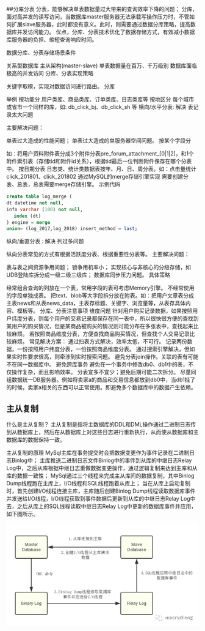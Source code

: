 ##分库分表 
分表，能够解决单表数据量过大带来的查询效率下降的问题；
分库，面对高并发的读写访问，当数据库master服务器无法承载写操作压力时，不管如何扩展slave服务器，此时都没有意义。此时，则需要通过数据分库策略，提高数据库并发访问能力。
优点，分库、分表技术优化了数据存储方式，有效减小数据库服务器的负担、缩短查询响应时间。

数据分库、分表存储场景条件

关系型数据库
主从架构(master-slave)
单表数据量在百万、千万级别
数据库面临极高的并发访问
分库、分表实现策略

关键字取模，实现对数据访问进行路由。
分库

举例
按功能分
用户类库、商品类库、订单类库、日志类库等
按地区分
每个城市或省市一个同样的库，如: db_click_bj、db_click_sh 等
横向/水平分表: 解决 表记录太大问题

主要解决问题：

单表过大造成的性能问题；
单表过大造成的单服务器空间问题。
按某个字段分

如：将用户资料附件表分成3个附件分表pre_forum_attachment_[0|1|2]，和1个附件索引表（存储tid和附件id关系），根据tid最后一位判断附件保存在哪个分表中。
按日期分表
日志类、统计类数据表按年、月、日、周分表。如：点击量统计click_201801、click_201802
通过MySQL的merge存储引擎实现
需要创建分表、总表，总表需要merge存储引擎。
示例代码
~~~sql
create table log_merge (
dt datetime not null,
info varchar (100) not null,
　 index (dt)
) engine = merge
union= (log_2017,log_2018) insert_method = last;
~~~
纵向/垂直分表 : 解决 列过多问题

纵向分表常见的方式有根据活跃度分表、根据重要性分表等。
主要解决问题：

表与表之间资源争用问题；
锁争用机率小；
实现核心与非核心的分级存储，如UDB登陆库拆分成一级二级三级库；
数据库同步压力问题。
具体策略

经常组合查询的列放在一个表，常用字段的表可考虑Memory引擎。
不经常使用的字段单独成表。
把text、blob等大字段拆分放在附表。如：把用户文章表分成主表news和从表news_data，主表存标题、关键字、浏览量等，从表存具体内容、模板等。
分库、分表注意事项
维度问题
针对用户购买记录数据，如果按照用户纬度分表，则每个用户的交易记录都保存在同一表中，所以很快很方便的查找到某用户的购买情况，但是某商品被购买的情况则可能分布在多张表中，查找起来比较麻烦。
若按照商品维度分表，方便查找商品购买情况，但查找个人交易记录比较麻烦。
常见解决方案：
通过扫表方式解决，效率太低，不可行。
记录两份数据，一份按照用户纬度分表，一份按照商品维度分表。
通过搜索引擎解决，但如果实时性要求很高，则牵涉到实时搜索问题。
避免分表join操作。关联的表有可能不在同一数据库中。
避免跨库事务
避免在一个事务中修改db0、db1中的表，不仅操作复杂，而且影响效率。
分表宜多不宜少；避免后期可能二次拆分。
尽量同组数据统一DB服务器。例如将卖家a的商品和交易信息都放到db0中，当db1挂了的时候，卖家a相关的东西可以正常使用。即避免多个数据库中的数据产生依赖。

## 主从复制
什么是主从复制？
主从复制是指将主数据库的DDL和DML操作通过二进制日志传到从数据库上，然后在从数据库上对这些日志进行重新执行，从而使从数据库和主数据库的数据保持一致。

主从复制的原理
MySql主库在事务提交时会把数据变更作为事件记录在二进制日志Binlog中；
主库推送二进制日志文件Binlog中的事件到从库的中继日志Relay Log中，之后从库根据中继日志重做数据变更操作，通过逻辑复制来达到主库和从库的数据一致性；
MySql通过三个线程来完成主从库间的数据复制，其中Binlog Dump线程跑在主库上，I/O线程和SQL线程跑着从库上；
当在从库上启动复制时，首先创建I/O线程连接主库，主库随后创建Binlog Dump线程读取数据库事件并发送给I/O线程，I/O线程获取到事件数据后更新到从库的中继日志Relay Log中去，之后从库上的SQL线程读取中继日志Relay Log中更新的数据库事件并应用，如下图所示。

![im](../images/mysql01.webp)